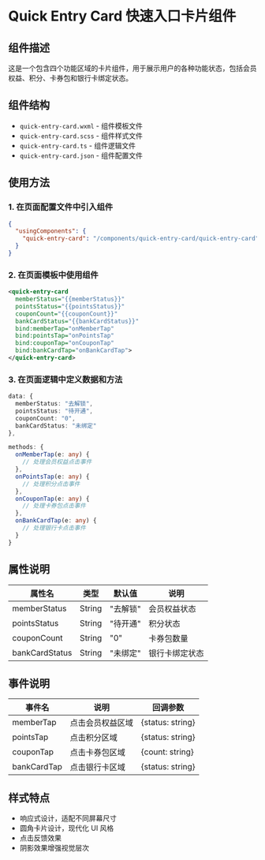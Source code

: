 # Quick Entry Card 快速入口卡片组件

## 组件描述

这是一个包含四个功能区域的卡片组件，用于展示用户的各种功能状态，包括会员权益、积分、卡券包和银行卡绑定状态。

## 组件结构

- `quick-entry-card.wxml` - 组件模板文件
- `quick-entry-card.scss` - 组件样式文件
- `quick-entry-card.ts` - 组件逻辑文件
- `quick-entry-card.json` - 组件配置文件

## 使用方法

### 1. 在页面配置文件中引入组件

```json
{
  "usingComponents": {
    "quick-entry-card": "/components/quick-entry-card/quick-entry-card"
  }
}
```

### 2. 在页面模板中使用组件

```xml
<quick-entry-card
  memberStatus="{{memberStatus}}"
  pointsStatus="{{pointsStatus}}"
  couponCount="{{couponCount}}"
  bankCardStatus="{{bankCardStatus}}"
  bind:memberTap="onMemberTap"
  bind:pointsTap="onPointsTap"
  bind:couponTap="onCouponTap"
  bind:bankCardTap="onBankCardTap">
</quick-entry-card>
```

### 3. 在页面逻辑中定义数据和方法

```typescript
data: {
  memberStatus: "去解锁",
  pointsStatus: "待开通",
  couponCount: "0",
  bankCardStatus: "未绑定"
},

methods: {
  onMemberTap(e: any) {
    // 处理会员权益点击事件
  },
  onPointsTap(e: any) {
    // 处理积分点击事件
  },
  onCouponTap(e: any) {
    // 处理卡券包点击事件
  },
  onBankCardTap(e: any) {
    // 处理银行卡点击事件
  }
}
```

## 属性说明

| 属性名         | 类型   | 默认值   | 说明           |
| -------------- | ------ | -------- | -------------- |
| memberStatus   | String | "去解锁" | 会员权益状态   |
| pointsStatus   | String | "待开通" | 积分状态       |
| couponCount    | String | "0"      | 卡券包数量     |
| bankCardStatus | String | "未绑定" | 银行卡绑定状态 |

## 事件说明

| 事件名      | 说明             | 回调参数         |
| ----------- | ---------------- | ---------------- |
| memberTap   | 点击会员权益区域 | {status: string} |
| pointsTap   | 点击积分区域     | {status: string} |
| couponTap   | 点击卡券包区域   | {count: string}  |
| bankCardTap | 点击银行卡区域   | {status: string} |

## 样式特点

- 响应式设计，适配不同屏幕尺寸
- 圆角卡片设计，现代化 UI 风格
- 点击反馈效果
- 阴影效果增强视觉层次
